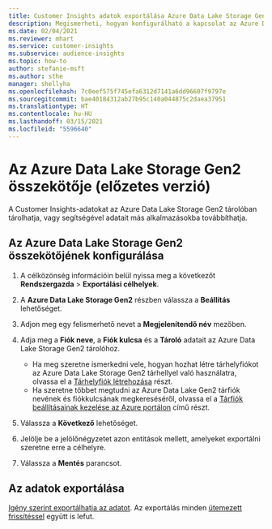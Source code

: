```yaml
---
title: Customer Insights adatok exportálása Azure Data Lake Storage Gen 2 tárhelyre
description: Megismerheti, hogyan konfigurálható a kapcsolat az Azure Data Lake Storage Gen2 tárhellyel.
ms.date: 02/04/2021
ms.reviewer: mhart
ms.service: customer-insights
ms.subservice: audience-insights
ms.topic: how-to
author: stefanie-msft
ms.author: sthe
manager: shellyha
ms.openlocfilehash: 7c0eef575f745efa6312d7141a6dd96607f9797e
ms.sourcegitcommit: bae40184312ab27b95c140a044875c2daea37951
ms.translationtype: HT
ms.contentlocale: hu-HU
ms.lasthandoff: 03/15/2021
ms.locfileid: "5596640"
---
```

# <a name="connector-for-azure-data-lake-storage-gen2-preview"></a>Az Azure Data Lake Storage Gen2 összekötője (előzetes verzió)

A Customer Insights-adatokat az Azure Data Lake Storage Gen2 tárolóban tárolhatja, vagy segítségével adatait más alkalmazásokba továbbíthatja.

## <a name="configure-the-connector-for-azure-data-lake-storage-gen2"></a>Az Azure Data Lake Storage Gen2 összekötőjének konfigurálása

1. A célközönség információin belül nyissa meg a következőt **Rendszergazda** > **Exportálási célhelyek**.

1. A **Azure Data Lake Storage Gen2** részben válassza a **Beállítás** lehetőséget.

1. Adjon meg egy felismerhető nevet a **Megjelenítendő név** mezőben.

1. Adja meg a **Fiók neve**, a **Fiók kulcsa** és a **Tároló** adatait az Azure Data Lake Storage Gen2 tárolóhoz.
    - Ha meg szeretne ismerkedni vele, hogyan hozhat létre tárhelyfiókot az Azure Data Lake Storage Gen2 tárhellyel való használatra, olvassa el a [Tárhelyfiók létrehozása](/azure/storage/blobs/create-data-lake-storage-account) részt. 
    - Ha szeretne többet megtudni az Azure Data Lake Gen2 tárfiók nevének és fiókkulcsának megkereséséről, olvassa el a [Tárfiók beállításainak kezelése az Azure portálon](/azure/storage/common/storage-account-manage) című részt.

1. Válassza a **Következő** lehetőséget.

1. Jelölje be a jelölőnégyzetet azon entitások mellett, amelyeket exportálni szeretne erre a célhelyre.

1. Válassza a **Mentés** parancsot.

## <a name="export-the-data"></a>Az adatok exportálása

[Igény szerint exportálhatja az adatot](export-destinations.md#export-data-on-demand). Az exportálás minden [ütemezett frissítéssel](system.md#schedule-tab) együtt is lefut.